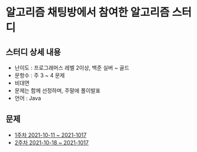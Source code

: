 # 알고리즘 채팅방에서 참여한 알고리즘 스터디
## 스터디 상세 내용
- 난이도 : 프로그래머스 레벨 2이상, 백준 실버 ~ 골드
- 문항수 : 주 3 ~ 4 문제
- 비대면
- 문제는 함께 선정하며, 주말에 풀이발표
- 언어 : Java


## 문제
- [1주차 2021-10-11 ~ 2021-1017](./src/week1/week1.md)
- [2주차 2021-10-18 ~ 2021-1017](./src/week2/week2.md)
